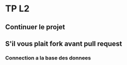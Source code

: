 # TP L2

## Continuer le projet
## S'il vous plait fork avant pull request
 ### Connection a la base des donnees
